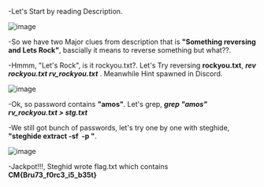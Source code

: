 -Let's Start by reading Description.

![image](https://github.com/user-attachments/assets/a4c917b7-a338-4538-bde1-a79336ece745)

-So we have two Major clues from description that is **"Something reversing and Lets Rock"**, bascially it means to reverse something but what??.

-Hmmm, "Let's Rock", is it rockyou.txt?. Let's Try reversing **rockyou.txt**, **_rev rockyou.txt rv_rockyou.txt_** . Meanwhile Hint spawned in Discord.

![image](https://github.com/user-attachments/assets/55647ee4-84c5-4a0e-be40-5e8450fa3879)

-Ok, so password contains **"amos"**. Let's grep, **_grep "amos" rv_rockyou.txt > stg.txt_**

-We still got bunch of passwords, let's try one by one with steghide, **"steghide extract -sf <Image path> -p <Password>"**.

![image](https://github.com/user-attachments/assets/07765b0f-93a5-4ff5-b234-3765418ba9f1)

-Jackpot!!!, Steghid wrote flag.txt which contains **CM{Bru73_f0rc3_i5_b35t}**
